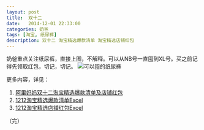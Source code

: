 ```yaml
---
layout: post
title:  双十二
date:   2014-12-01 22:33:00
categories: 奶爸
tags: [淘宝, 纸尿裤]
description: 双十二 淘宝精选爆款清单 淘宝精选店铺红包
---
```


奶爸重点关注纸尿裤，直接上图，不解释。可以从NB号一直囤到XL号。买之前记得先领取红包，切记，切记。
![可以囤的纸尿裤][1]

更多内容，详见：

 1. [阿里妈妈双十二淘宝精选爆款清单及店铺红包][2]
 2. [1212淘宝精选爆款清单Excel][3]
 3. [1212淘宝精选店铺红包Excel][4]

  [1]: http://l.27zeros.com/blog/wp-content/uploads/2014/12/QQ%E5%9B%BE%E7%89%8720141201223108.png
  [2]: http://1212.27zeros.com/1212.zip
  [3]: http://1212.27zeros.com/1212%E6%B7%98%E5%AE%9D%E7%B2%BE%E9%80%89%E7%88%86%E6%AC%BE%E6%B8%85%E5%8D%95Excel.xls
  [4]: http://1212.27zeros.com/1212%E6%B7%98%E5%AE%9D%E7%B2%BE%E9%80%89%E5%BA%97%E9%93%BA%E7%BA%A2%E5%8C%85Excel.xls

（完）
